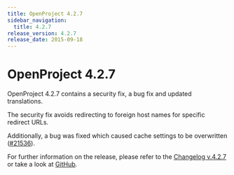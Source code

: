 ```yaml
---
title: OpenProject 4.2.7
sidebar_navigation:
  title: 4.2.7
release_version: 4.2.7
release_date: 2015-09-18
---
```


# OpenProject 4.2.7

OpenProject 4.2.7 contains a security fix, a bug fix and updated
translations.

The security fix avoids redirecting to foreign host names for specific
redirect URLs.

Additionally, a bug was fixed which caused cache settings to be
overwritten
([#21536](https://community.openproject.org/projects/openproject/work_packages/21536)).

For further information on the release, please refer to the
[Changelog v.4.2.7](https://community.openproject.org/versions/763)
or take a look at
[GitHub](https://github.com/opf/openproject/tree/v4.2.7).
